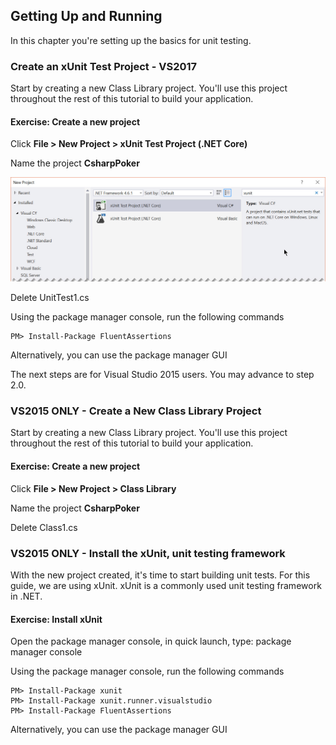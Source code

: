 ## Getting Up and Running

In this chapter you're setting up the basics for unit testing.

### Create an xUnit Test Project - VS2017

Start by creating a new Class Library project. You'll use this project throughout the rest of this tutorial to build your application.

<h4 class="exercise-start">
    <b>Exercise</b>: Create a new project    
</h4>

Click **File > New Project > xUnit Test Project (.NET Core)**

Name the project **CsharpPoker**

![](images/chapter1/new-xunit-project.jpg)

Delete UnitTest1.cs

Using the package manager console, run the following commands

    PM> Install-Package FluentAssertions

Alternatively, you can use the package manager GUI

The next steps are for Visual Studio 2015 users. You may advance to step 2.0.

<div class="exercise-end"></div>

### VS2015 ONLY - Create a New Class Library Project

Start by creating a new Class Library project. You'll use this project throughout the rest of this tutorial to build your application.

<h4 class="exercise-start">
    <b>Exercise</b>: Create a new project    
</h4>

Click **File > New Project > Class Library**

Name the project **CsharpPoker**

Delete Class1.cs

<div class="exercise-end"></div>

### VS2015 ONLY - Install the xUnit, unit testing framework

With the new project created, it's time to start building unit tests. For this guide, we are using xUnit. xUnit is a commonly used unit testing framework in .NET.

<h4 class="exercise-start">
    <b>Exercise</b>: Install xUnit
</h4>

Open the package manager console, in quick launch, type: package manager console

Using the package manager console, run the following commands

    PM> Install-Package xunit
    PM> Install-Package xunit.runner.visualstudio
    PM> Install-Package FluentAssertions

Alternatively, you can use the package manager GUI

<div class="exercise-end"></div>

